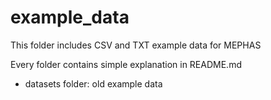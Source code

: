 # example_data

This folder includes CSV and TXT example data for MEPHAS

Every folder contains simple explanation in README.md


- datasets folder: old example data



